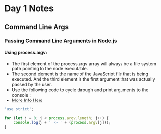 # Day 1 Notes


## Command Line Args
### Passing Command Line Arguments in Node.js
#### Using process.argv:
* The first element of the process.argv array will always be a file system path pointing to the node executable. 
* The second element is the name of the JavaScript file that is being executed. And the third element is the first argument that was actually passed by the user.
* Use the following code to cycle through and print arguments to the console :
* [More Info Here](https://stackabuse.com/command-line-arguments-in-node-js)

 
``` javascript
'use strict';

for (let j = 0; j < process.argv.length; j++) {
    console.log(j + ' -> ' + (process.argv[j]));
}
```


